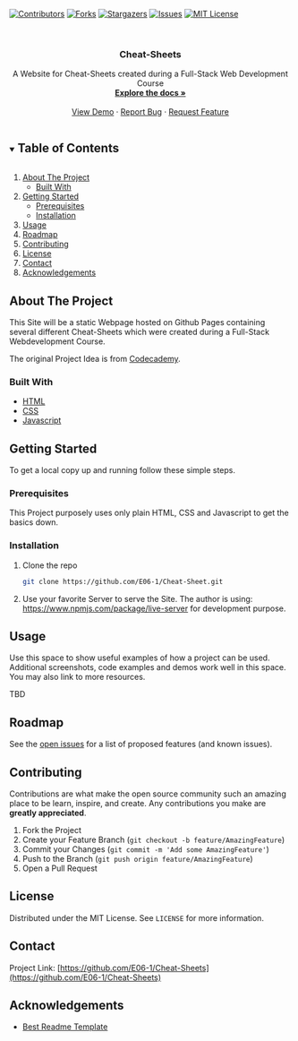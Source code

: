 <!--
*** Thanks for checking out the Best-README-Template. If you have a suggestion
*** that would make this better, please fork the repo and create a pull request
*** or simply open an issue with the tag "enhancement".
*** Thanks again! Now go create something AMAZING! :D
***
***
***
*** To avoid retyping too much info. Do a search and replace for the following:
*** KevinKoetz, Cheat-Sheet, twitter_handle, email, Cheat-Sheet, A Website for Cheat-Sheets created during a Full-Stack Web Development Course
-->



<!-- PROJECT SHIELDS -->
<!--
*** I'm using markdown "reference style" links for readability.
*** Reference links are enclosed in brackets [ ] instead of parentheses ( ).
*** See the bottom of this document for the declaration of the reference variables
*** for contributors-url, forks-url, etc. This is an optional, concise syntax you may use.
*** https://www.markdownguide.org/basic-syntax/#reference-style-links
-->
[![Contributors][contributors-shield]][contributors-url]
[![Forks][forks-shield]][forks-url]
[![Stargazers][stars-shield]][stars-url]
[![Issues][issues-shield]][issues-url]
[![MIT License][license-shield]][license-url]



<!-- PROJECT LOGO -->
<br />
<p align="center">
  <h3 align="center">Cheat-Sheets</h3>

  <p align="center">
    A Website for Cheat-Sheets created during a Full-Stack Web Development Course
    <br />
    <a href="https://github.com/E06-1/Cheat-Sheets"><strong>Explore the docs »</strong></a>
    <br />
    <br />
    <a href="https://github.com/E06-1/Cheat-Sheets">View Demo</a>
    ·
    <a href="https://github.com/E06-1/Cheat-Sheets/issues">Report Bug</a>
    ·
    <a href="https://github.com/E06-1/Cheat-Sheets/issues">Request Feature</a>
  </p>
</p>



<!-- TABLE OF CONTENTS -->
<details open="open">
  <summary><h2 style="display: inline-block">Table of Contents</h2></summary>
  <ol>
    <li>
      <a href="#about-the-project">About The Project</a>
      <ul>
        <li><a href="#built-with">Built With</a></li>
      </ul>
    </li>
    <li>
      <a href="#getting-started">Getting Started</a>
      <ul>
        <li><a href="#prerequisites">Prerequisites</a></li>
        <li><a href="#installation">Installation</a></li>
      </ul>
    </li>
    <li><a href="#usage">Usage</a></li>
    <li><a href="#roadmap">Roadmap</a></li>
    <li><a href="#contributing">Contributing</a></li>
    <li><a href="#license">License</a></li>
    <li><a href="#contact">Contact</a></li>
    <li><a href="#acknowledgements">Acknowledgements</a></li>
  </ol>
</details>



<!-- ABOUT THE PROJECT -->
## About The Project

This Site will be a static Webpage hosted on Github Pages containing several different Cheat-Sheets which were created during a Full-Stack Webdevelopment Course. 

The original Project Idea is from [Codecademy](https://www.codecademy.com/paths/full-stack-engineer-career-path/tracks/fscp-web-development-fundamentals/modules/fecp-challenge-project-build-your-own-cheat-sheet/projects/independent-project-html-documentation).


### Built With

* [HTML](https://developer.mozilla.org/de/docs/Web/HTML)
* [CSS](https://developer.mozilla.org/de/docs/Web/CSS)
* [Javascript](https://developer.mozilla.org/de/docs/Web/JavaScript)



<!-- GETTING STARTED -->
## Getting Started

To get a local copy up and running follow these simple steps.

### Prerequisites

This Project purposely uses only plain HTML, CSS and Javascript to get the basics down.

### Installation

1. Clone the repo
   ```sh
   git clone https://github.com/E06-1/Cheat-Sheet.git
   ```
2. Use your favorite Server to serve the Site. The author is using: https://www.npmjs.com/package/live-server for development purpose.



<!-- USAGE EXAMPLES -->
## Usage

Use this space to show useful examples of how a project can be used. Additional screenshots, code examples and demos work well in this space. You may also link to more resources.

TBD



<!-- ROADMAP -->
## Roadmap

See the [open issues](https://github.com/E06-1/Cheat-Sheets/issues) for a list of proposed features (and known issues).



<!-- CONTRIBUTING -->
## Contributing

Contributions are what make the open source community such an amazing place to be learn, inspire, and create. Any contributions you make are **greatly appreciated**.

1. Fork the Project
2. Create your Feature Branch (`git checkout -b feature/AmazingFeature`)
3. Commit your Changes (`git commit -m 'Add some AmazingFeature'`)
4. Push to the Branch (`git push origin feature/AmazingFeature`)
5. Open a Pull Request



<!-- LICENSE -->
## License

Distributed under the MIT License. See `LICENSE` for more information.



<!-- CONTACT -->
## Contact

Project Link: [https://github.com/E06-1/Cheat-Sheets](https://github.com/E06-1/Cheat-Sheets)



<!-- ACKNOWLEDGEMENTS -->
## Acknowledgements

* [Best Readme Template](https://github.com/othneildrew/Best-README-Template)





<!-- MARKDOWN LINKS & IMAGES -->
<!-- https://www.markdownguide.org/basic-syntax/#reference-style-links -->
[contributors-shield]: https://img.shields.io/github/contributors/KevinKoetz/Cheat-Sheets.svg?style=for-the-badge
[contributors-url]: https://github.com/E06-1/Cheat-Sheets/graphs/contributors
[forks-shield]: https://img.shields.io/github/forks/KevinKoetz/Cheat-Sheets.svg?style=for-the-badge
[forks-url]: https://github.com/E06-1/Cheat-Sheets/network/members
[stars-shield]: https://img.shields.io/github/stars/KevinKoetz/Cheat-Sheets.svg?style=for-the-badge
[stars-url]: https://github.com/E06-1/Cheat-Sheets/stargazers
[issues-shield]: https://img.shields.io/github/issues/KevinKoetz/Cheat-Sheets.svg?style=for-the-badge
[issues-url]: https://github.com/E06-1/Cheat-Sheets/issues
[license-shield]: https://img.shields.io/github/license/KevinKoetz/Cheat-Sheets.svg?style=for-the-badge
[license-url]: https://github.com/E06-1/Cheat-Sheets/blob/master/LICENSE
